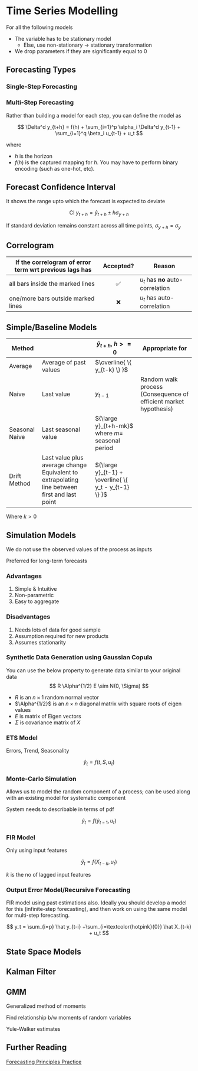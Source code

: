 # Time Series Modelling

For all the following models

- The variable has to be stationary model
    - Else, use non-stationary $\to$ stationary transformation
- We drop parameters if they are significantly equal to 0

## Forecasting Types

### Single-Step Forecasting



### Multi-Step Forecasting

Rather than building a model for each step, you can define the model as

$$
\Delta^d y_{t+h} =
f(h) +
\sum_{i=1}^p \alpha_i \Delta^d y_{t-1} +
\sum_{i=1}^q \beta_i u_{t-1} +
u_t
$$

where

- $h$ is the horizon
- $f(h)$ is the captured mapping for $h$. You may have to perform binary encoding (such as one-hot, etc).

## Forecast Confidence Interval

It shows the range upto which the forecast is expected to deviate

$$
\text{CI }{y_{t+h}} = \hat y_{t+h} \pm h \sigma_{y+h}
$$

If standard deviation remains constant across all time points, $\sigma_{y+h} = \sigma_y$

## Correlogram

| If the correlogram of error term wrt previous lags has | Accepted? | Reason                            |
| ------------------------------------------------------ | :-------: | --------------------------------- |
| all bars inside the marked lines                       |     ✅     | $u_t$ has **no** auto-correlation |
| one/more bars outside marked lines                     |     ❌     | $u_t$ has auto-correlation        |

## Simple/Baseline Models

| Method         |                                                              | $\hat y_{t+h}, \ h>=0$                                | Appropriate for                                              |
| -------------- | ------------------------------------------------------------ | ----------------------------------------------------- | ------------------------------------------------------------ |
| Average        | Average of past values                                       | $\overline{ \{ y_{t-k} \} }$                          |                                                              |
| Naive          | Last value                                                   | $y_{t-1}$                                             | Random walk process<br />(Consequence of efficient market hypothesis) |
| Seasonal Naive | Last seasonal value                                          | ${\large y}_{t+h-mk}$<br />where $m=$ seasonal period |                                                              |
| Drift Method   | Last value plus average change<br />Equivalent to extrapolating line between first and last point | ${\large y}_{t-1} + \overline{ \{ y_t - y_{t-1} \} }$ |                                                              |

Where $k > 0$

## Simulation Models

We do not use the observed values of the process as inputs

Preferred for long-term forecasts

### Advantages

1. Simple & Intuitive
2. Non-parametric
3. Easy to aggregate

### Disadvantages

1. Needs lots of data for good sample
2. Assumption required for new products
3. Assumes stationarity

### Synthetic Data Generation using Gaussian Copula

You can use the below property to generate data similar to your original data
$$
R \Alpha^{1/2} E \sim N(0, \Sigma)
$$

- $R$ is an $n \times 1$ random normal vector
- $\Alpha^{1/2}$ is an $n \times n$ diagonal matrix with square roots of eigen values
- $E$ is matrix of Eigen vectors
- $\Sigma$ is covariance matrix of $X$

### ETS Model

Errors, Trend, Seasonality

$$
\hat y_t = f(t, S, u_t)
$$

### Monte-Carlo Simulation

Allows us to model the random component of a process; can be used along with an existing model for systematic component

System needs to describable in terms of pdf

$$
\hat y_t = f(\hat y_{t-1}, u_t)
$$

### FIR Model

Only using input features

$$
\hat y_t = f(X_{t-k}, u_t)
$$

$k$ is the no of lagged input features

### Output Error Model/Recursive Forecasting

FIR model using past estimations also. Ideally you should develop a model for this (infinite-step forecasting), and then work on using the same model for multi-step forecasting.

$$
y_t =
\sum_{i=p} \hat y_{t-i} +\sum_{i=\textcolor{hotpink}{0}} \hat X_{t-k} + u_t
$$

## State Space Models



## Kalman Filter



## GMM

Generalized method of moments

Find relationship b/w moments of random variables

Yule-Walker estimates

## Further Reading

[Forecasting Principles Practice](https://github.com/AhmedThahir/Forecasting-Principles-Practice)


